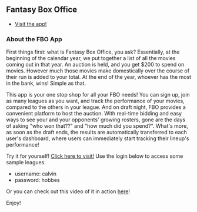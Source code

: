 

## Fantasy Box Office

- [Visit the app!](https://box-office-fantasy.firebaseapp.com/)


### About the FBO App

 First things first: what is Fantasy Box Office, you ask? Essentially, at the beginning of the calendar year, we put together a list of all the movies coming out in that year. An auction is held, and you get $200 to spend on movies. However much those movies make domestically over the course of their run is added to your total. At the end of the year, whoever has the most in the bank, wins! Simple as that.

 This app is your one stop shop for all your FBO needs! You can sign up, join as many leagues as you want, and track the performance of your movies, compared to the others in your league. And on draft night, FBO provides a convenient platform to host the auction. With real-time bidding and easy ways to see your and your opponents' growing rosters, gone are the days of asking "who won that??" and "how much did you spend?". What's more, as soon as the draft ends, the results are automatically transferred to each user's dashboard, where users can immediately start tracking their lineup's performance!

 Try it for yourself! [Click here to visit!](https://box-office-fantasy.firebaseapp.com/) Use the login below to access some sample leagues.

 - username: calvin
 - password: hobbes

 Or you can check out this video of it in action [here](https://youtu.be/hDuDvYoeNRg)!

 Enjoy!
